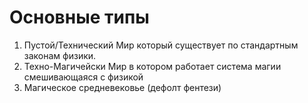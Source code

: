 # Основные типы
1. Пустой/Технический
Мир который существует по стандартным законам физики.
2. Техно-Магичейски
Мир в котором работает система магии смешивающаяся с физикой
3. Магическое средневековье (дефолт фентези)